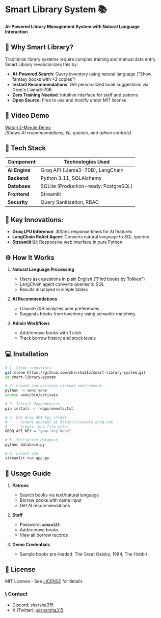 # Smart Library System 📚
**AI-Powered Library Management System with Natural Language Interaction**

## 🚀 Why Smart Library?
Traditional library systems require complex training and manual data entry. Smart Library revolutionizes this by:
- **AI-Powered Search**: Query inventory using natural language ("Show fantasy books with >2 copies")
- **Instant Recommendations**: Get personalized book suggestions via Groq's Llama3-70B
- **Zero Training Needed**: Intuitive interface for staff and patrons
- **Open Source**: Free to use and modify under MIT license

## 🚀 Video Demo
[Watch 2-Minute Demo](https://your-demo-link-here.com)  
*(Shows AI recommendations, NL queries, and admin controls)*

## 🚀 Tech Stack
| Component       | Technologies Used                             |
|-----------------|-----------------------------------------------|
| **AI Engine**   | Groq API (Llama3-70B), LangChain              |
| **Backend**     | Python 3.11, SQLAlchemy                       |
| **Database**    | SQLite (Production-ready: PostgreSQL)         |
| **Frontend**    | Streamlit                                     |
| **Security**    | Query Sanitization, RBAC                      |

## 🚀 Key Innovations:
- **Groq LPU Inference**: 300ms response times for AI features
- **LangChain ReAct Agent**: Converts natural language to SQL queries
- **Streamlit UI**: Responsive web interface in pure Python

## ⚙️ How It Works
1. **Natural Language Processing**  
   - Users ask questions in plain English ("Find books by Tolkien")
   - LangChain agent converts queries to SQL
   - Results displayed in simple tables

2. **AI Recommendations**  
   - Llama3-70B analyzes user preferences
   - Suggests books from inventory using semantic matching

3. **Admin Workflows**  
   - Add/remove books with 1 click
   - Track borrow history and stock levels

## 💻 Installation
```bash
# 1. Clone repository
git clone https://github.com/sharsha315/smart-library-system.git
cd smart-library-system

# 2. Create and activate virtual environment
python -m venv venv
source venv/bin/activate

# 3. Install dependencies
pip install -r requirements.txt

# 4. Get Groq API key (free)
#    - Create account at https://console.groq.com
#    - Create .env file with:
GROQ_API_KEY = "your_key_here"

# 5. Initialize database
python database.py

# 6. Launch app
streamlit run app.py
```

## 📖 Usage Guide
1. **Patrons**
   - Search books via text/natural language
   - Borrow books with name input
   - Get AI recommendations

2. **Staff**
   - Password: **`admin123`**
   - Add/remove books
   - View all borrow records

3. **Demo Credentials**
   - Sample books pre-loaded: The Great Gatsby, 1984, The Hobbit

## 📜 License
MIT License - See [LICENSE](https://github.com/sharsha315/smart-library-system/blob/main/LICENSE) for details

### 📞 Contact
- Discord: sharsha315
- X (Twitter): [@sharsha315](https://www.x.com/sharsha315)